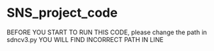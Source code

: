 # SNS_project_code
BEFORE YOU START TO RUN THIS CODE, please change the path in sdncv3.py
YOU WILL FIND INCORRECT PATH IN LINE 
